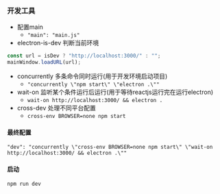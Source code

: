 ### 开发工具
* 配置main
    * `"main": "main.js"`
* electron-is-dev 判断当前环境
```javascript
const url = isDev ? "http://localhost:3000/" : "";
mainWindow.loadURL(url);
```  
* concurrently 多条命令同时运行(用于开发环境启动项目)
    * `"concurrently \"npm start\" \"electron .\""`
* wait-on 监听某个条件运行后运行(用于等待reactjs运行完在运行electron)
    * `wait-on http://localhost:3000/ && electron .`
* cross-dev 处理不同平台配置
    * `cross-env BROWSER=none npm start`

#### 最终配置
`"dev": "concurrently \"cross-env BROWSER=none npm start\" \"wait-on http://localhost:3000/ && electron .\""`

#### 启动
`npm run dev`


